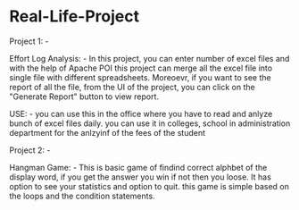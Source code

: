 # Real-Life-Project
Project 1: -

Effort Log Analysis: -
In this project, you can enter number of excel files and with the help of Apache POI this project can merge all the excel file into single file with different spreadsheets. Moreoevr, if you want to see the report of all the file, from the UI of the project, you can click on the "Generate Report" button to view report.

USE: - you can use this in the office where you have to read and anlyze bunch of excel files daily.
       you can use it in colleges, school in administration department for the anlzyinf of the fees of the student
       
Project 2: -

Hangman Game: -
This is basic game of findind correct alphbet of the display word, if you get the answer you win if not then you loose. It has option to see your statistics and option to quit. this game is simple based on the loops and the condition statements.
